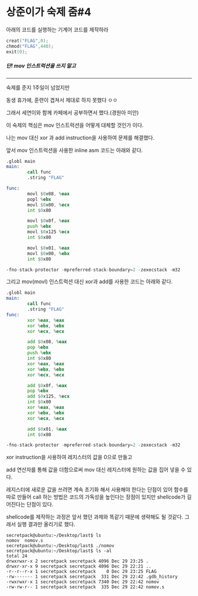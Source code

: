 # 상준이가 숙제 줌#4

아래의 코드를 실행하는 기계어 코드를 제작하라

```c
creat("FLAG",0);
chmod("FLAG",440);
exit(0);
```
##### 단! mov 인스트럭션을 쓰지 말고
---
숙제를 준지 1주일이 넘었지만

동생 휴가에, 훈련이 겹쳐서 제대로 하지 못했다 ㅇㅇ

그래서 세연이와 함께 카페에서 공부하면서 했다.(경원아 미안)

이 숙제의 핵심은 mov 인스트럭션을 어떻게 대체할 것인가 이다.

나는 mov 대신 xor 과 add instruction을 사용하여 문제를 해결했다.

앞서 mov 인스트럭션을 사용한 inline asm 코드는 아래와 같다.

```asm
.globl main
main:
        call func
        .string "FLAG"

func:
        movl $0x08, %eax
        popl %ebx
        movl $0x00, %ecx
        int $0x80

        movl $0x0f, %eax
        push %ebx
        movl $0x125 %ecx
        int $0x80

        movl $0x01, %eax
        movl $0x00, %ebx
        int $0x80

-fno-stack-protector -mpreferred-stack-boundary=2 -zexecstack -m32
```

그리고 mov(movl) 인스트럭션 대신 xor과 add를 사용한 코드는 아래와 같다.

```asm
.globl main
main:
        call func
        .string "FLAG"
func:
        xor %eax, %eax
        xor %ebx, %ebx
        xor %ecx, %ecx

        add $0x08, %eax
        pop %ebx
        push %ebx
        int $0x80
        xor %eax, %eax
        xor %ebx, %ebx
        xor %ecx, %ecx

        add $0x0f, %eax
        pop %ebx
        add $0x125, %ecx
        int $0x80
        xor %eax, %eax
        xor %ebx, %ebx
        xor %ecx, %ecx

        add $0x01, %eax
        int $0x80

-fno-stack-protector -mpreferred-stack-boundary=2 -zexecstack -m32
```

xor instruction을 사용하여 레지스터의 값을 0으로 만들고

add 연산자를 통해 값을 더함으로써 mov 대신 레지스터에 원하는 값을 집어 넣을 수 있다.

레지스터에 새로운 값을 쓰려면 계속 초기화 해서 사용해야 한다는 단점이 있어 함수를 따로 만들어 call 하는 방법은 코드의 가독성을 높인다는 장점이 있지만 shellcode가 길어진다는 단점이 있다.

shellcode를 제작하는 과정은 앞서 했던 과제와 똑같기 때문에 생략해도 될 것같다. 그래서 실행 결과만 올리기로 했다.

```
secretpack@ubuntu:~/Desktop/last$ ls
nomov  nomov.s
secretpack@ubuntu:~/Desktop/last$ ./nomov
secretpack@ubuntu:~/Desktop/last$ ls -al
total 24
drwxrwxr-x 2 secretpack secretpack 4096 Dec 29 23:25 .
drwxr-xr-x 9 secretpack secretpack 4096 Dec 29 22:21 ..
-r--r--r-x 1 secretpack secretpack    0 Dec 29 23:25 FLAG
-rw------- 1 secretpack secretpack  331 Dec 29 22:42 .gdb_history
-rwxrwxr-x 1 secretpack secretpack 7340 Dec 29 22:42 nomov
-rw-rw-r-- 1 secretpack secretpack  335 Dec 29 22:42 nomov.s
```
